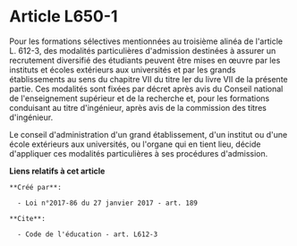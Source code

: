 # Article L650-1

Pour les formations sélectives mentionnées au troisième alinéa de l'article L. 612-3, des modalités particulières d'admission
destinées à assurer un recrutement diversifié des étudiants peuvent être mises en œuvre par les instituts et écoles
extérieurs aux universités et par les grands établissements au sens du chapitre VII du titre Ier du livre VII de la présente
partie. Ces modalités sont fixées par décret après avis du Conseil national de l'enseignement supérieur et de la recherche
et, pour les formations conduisant au titre d'ingénieur, après avis de la commission des titres d'ingénieur. 

Le conseil d'administration d'un grand établissement, d'un institut ou d'une école extérieurs aux universités, ou l'organe
qui en tient lieu, décide d'appliquer ces modalités particulières à ses procédures d'admission.

**Liens relatifs à cet article**

	**Créé par**:

	  - Loi n°2017-86 du 27 janvier 2017 - art. 189

	**Cite**:

	  - Code de l'éducation - art. L612-3
